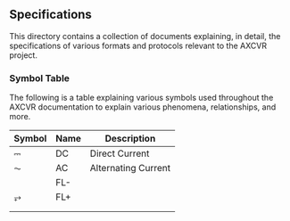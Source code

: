 ## Specifications

This directory contains a collection of documents explaining, in detail, the specifications of various formats and protocols relevant to the AXCVR project.

### Symbol Table

The following is a table explaining various symbols used throughout the AXCVR documentation to explain various phenomena, relationships, and more.

| Symbol    | Name  | Description                   |
|-----------|-------|-------------------------------|
| ⎓         | DC    | Direct Current                |
| ⏦         | AC    | Alternating Current          |
|           | FL-   |                               |
| ⥅         | FL+   |                               |
|           |       |                               |
|           |       |                               |
